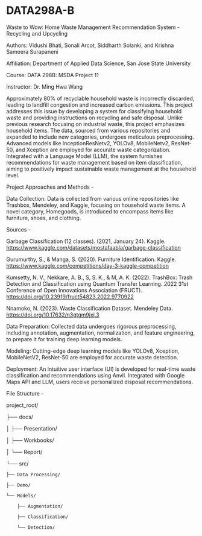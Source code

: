 # DATA298A-B

Waste to Wow: Home Waste Management Recommendation System - Recycling and Upcycling

Authors: Vidushi Bhati, Sonali Arcot, Siddharth Solanki, and Krishna Sameera Surapaneni

Affiliation: Department of Applied Data Science, San Jose State University

Course: DATA 298B: MSDA Project 11

Instructor: Dr. Ming Hwa Wang


Approximately 80% of recyclable household waste is incorrectly discarded, leading to landfill congestion and increased carbon emissions. This project addresses this issue by developing a system for classifying household waste and providing instructions on recycling and safe disposal. Unlike previous research focusing on industrial waste, this project emphasizes household items. The data, sourced from various repositories and expanded to include new categories, undergoes meticulous preprocessing. Advanced models like InceptionResNetv2, YOLOv8, MobileNetv2, ResNet-50, and Xception are employed for accurate waste categorization. Integrated with a Language Model (LLM), the system furnishes recommendations for waste management based on item classification, aiming to positively impact sustainable waste management at the household level.


Project Approaches and Methods -

Data Collection: Data is collected from various online repositories like Trashbox, Mendeley, and Kaggle, focusing on household waste items. A novel category, Homegoods, is introduced to encompass items like furniture, shoes, and clothing.

Sources -

Garbage Classification (12 classes). (2021, January 24). Kaggle. https://www.kaggle.com/datasets/mostafaabla/garbage-classification

Gurumurthy, S., & Manga, S. (2020). Furniture Identification. Kaggle. https://www.kaggle.com/competitions/day-3-kaggle-competition

Kumsetty, N. V., Nekkare, A. B., S, S. K., & M, A. K. (2022). TrashBox: Trash Detection and Classification using Quantum Transfer Learning. 2022 31st Conference of Open Innovations Association (FRUCT). https://doi.org/10.23919/fruct54823.2022.9770922

Nnamoko, N. (2023). Waste Classification Dataset. Mendeley Data. https://doi.org/10.17632/n3gtgm9jxj.3

Data Preparation: Collected data undergoes rigorous preprocessing, including annotation, augmentation, normalization, and feature engineering, to prepare it for training deep learning models.

Modeling: Cutting-edge deep learning models like YOLOv8, Xception, MobileNetV2, ResNet-50 are employed for accurate waste detection.

Deployment: An intuitive user interface (UI) is developed for real-time waste classification and recommendations using Anvil. Integrated with Google Maps API and LLM, users receive personalized disposal recommendations.


File Structure -

project_root/

├── docs/

│   ├── Presentation/

│   ├── Workbooks/

│   └── Report/

└── src/

    ├── Data Processing/
    
    ├── Demo/
    
    └── Models/
    
        ├── Augmentation/
        
        ├── Classification/
        
        └── Detection/
